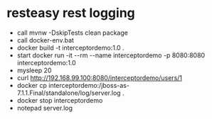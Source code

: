 # resteasy rest logging
* call mvnw -DskipTests clean package
* call docker-env.bat
* docker build -t interceptordemo:1.0 .
* start docker run -it --rm --name interceptordemo -p 8080:8080 interceptordemo:1.0
* mysleep 20
* curl http://192.168.99.100:8080/interceptordemo/users/1
* docker cp interceptordemo:/jboss-as-7.1.1.Final/standalone/log/server.log .
* docker stop interceptordemo
* notepad server.log
